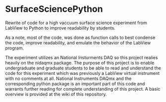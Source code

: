 # SurfaceSciencePython
Rewrite of code for a high vaccuum surface science experiment from LabView to Python to improve readability by students.

As a note, most of the code, was done as function calls to best condense the code, improve readability, and emulate the behavior of the LabView program.

The experiment utilizes an National Insturments DAQ so this project realies heavily on the nidaqmx package. The purpose of this project is to enable undergraduate and graduate students to be able to read and understand the code for this experiment which was previously a LabView virtual instrument with no comments at all.
National Instruments DAQmx and the corresponding python package is an important part of this code and warrants further reading for complete understanding of this project. A basic overview is provided at the wiki of this repository.
